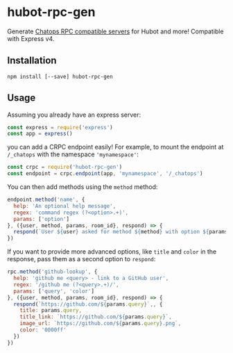 # hubot-rpc-gen

Generate [Chatops RPC compatible servers](https://github.com/bhuga/hubot-chatops-rpc) for Hubot and more! Compatible with Express v4.

## Installation

```
npm install [--save] hubot-rpc-gen
```

## Usage

Assuming you already have an express server:

```javascript
const express = require('express')
const app = express()
```

you can add a CRPC endpoint easily! For example, to mount the endpoint at `/_chatops` with the namespace `'mynamespace'`:

```javascript
const crpc = require('hubot-rpc-gen')
const endpoint = crpc.endpoint(app, 'mynamespace', '/_chatops')
```

You can then add methods using the `method` method:

```javascript
endpoint.method('name', {
  help: 'An optional help message',
  regex: 'command regex (?<option>.+)',
  params: ['option']
}, ({user, method, params, room_id}, respond) => {
  respond(`User ${user} asked for method ${method} with option ${params.option} in ${room_id}`)
})
```

If you want to provide more advanced options, like `title` and `color` in the response, pass them as a second option to `respond`:

```javascript
rpc.method('github-lookup', {
  help: 'github me <query> - link to a GitHub user',
  regex: '/github me (?<query>.+)/',
  params: ['query', 'color']
}, ({user, method, params, room_id}, respond) => {
  respond(`https://github.com/${params.query}`,, {
    title: params.query,
    title_link: `https://github.com/${params.query}`,
    image_url: `https://github.com/${params.query}.png`,
    color: '0000ff'
  })
})
```
